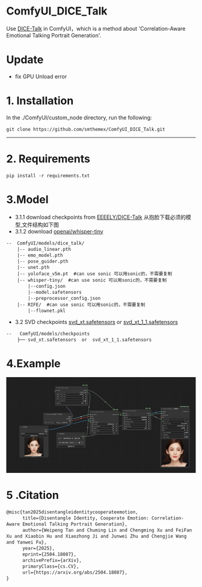 # ComfyUI_DICE_Talk
Use [DICE-Talk](https://github.com/toto222/DICE-Talk) in ComfyUI，which is a method about 'Correlation-Aware Emotional Talking Portrait Generation'.

#  Update
* fix GPU Unload error

# 1. Installation

In the ./ComfyUI/custom_node directory, run the following:   
```
git clone https://github.com/smthemex/ComfyUI_DICE_Talk.git
```
---

# 2. Requirements  

```
pip install -r requirements.txt
```

# 3.Model
* 3.1.1 download  checkpoints  from [EEEELY/DICE-Talk](https://huggingface.co/EEEELY/DICE-Talk/tree/main) 从抱脸下载必须的模型,文件结构如下图
* 3.1.2 download [openai/whisper-tiny](https://huggingface.co/openai/whisper-tiny/tree/main)
```
--  ComfyUI/models/dice_talk/
    |-- audio_linear.pth
    |-- emo_model.pth
    |-- pose_guider.pth
    |-- unet.pth
    |-- yoloface_v5m.pt  #can use sonic 可以用sonic的，不需要复制
    |-- whisper-tiny/  #can use sonic 可以用sonic的，不需要复制
        |--config.json
        |--model.safetensors
        |--preprocessor_config.json
    |-- RIFE/  #can use sonic 可以用sonic的，不需要复制
        |--flownet.pkl
```
*  3.2 SVD checkpoints  [svd_xt.safetensors](https://huggingface.co/stabilityai/stable-video-diffusion-img2vid-xt)  or [svd_xt_1_1.safetensors](https://huggingface.co/stabilityai/stable-video-diffusion-img2vid-xt-1-1)    

```
--   ComfyUI/models/checkpoints
    ├── svd_xt.safetensors  or  svd_xt_1_1.safetensors
```

# 4.Example

![](https://github.com/smthemex/ComfyUI_DICE_Talk/blob/main/example_workflows/example.png)


# 5 .Citation
```
@misc{tan2025disentangleidentitycooperateemotion,
      title={Disentangle Identity, Cooperate Emotion: Correlation-Aware Emotional Talking Portrait Generation}, 
      author={Weipeng Tan and Chuming Lin and Chengming Xu and FeiFan Xu and Xiaobin Hu and Xiaozhong Ji and Junwei Zhu and Chengjie Wang and Yanwei Fu},
      year={2025},
      eprint={2504.18087},
      archivePrefix={arXiv},
      primaryClass={cs.CV},
      url={https://arxiv.org/abs/2504.18087}, 
}
```
